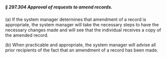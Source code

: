 ##### § 297.304 Approval of requests to amend records. #####

(a) If the system manager determines that amendment of a record is appropriate, the system manager will take the necessary steps to have the necessary changes made and will see that the individual receives a copy of the amended record.

(b) When practicable and appropriate, the system manager will advise all prior recipients of the fact that an amendment of a record has been made.